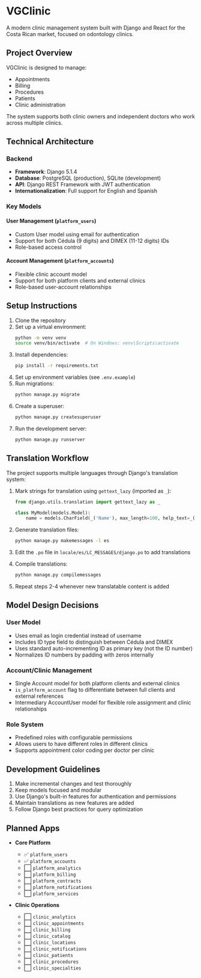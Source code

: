# VGClinic

A modern clinic management system built with Django and React for the Costa Rican market, focused on odontology clinics.

## Project Overview

VGClinic is designed to manage:
- Appointments
- Billing
- Procedures
- Patients
- Clinic administration

The system supports both clinic owners and independent doctors who work across multiple clinics.

## Technical Architecture

### Backend
- **Framework**: Django 5.1.4
- **Database**: PostgreSQL (production), SQLite (development)
- **API**: Django REST Framework with JWT authentication
- **Internationalization**: Full support for English and Spanish

### Key Models

#### User Management (`platform_users`)
- Custom User model using email for authentication
- Support for both Cédula (9 digits) and DIMEX (11-12 digits) IDs
- Role-based access control

#### Account Management (`platform_accounts`)
- Flexible clinic account model
- Support for both platform clients and external clinics
- Role-based user-account relationships

## Setup Instructions

1. Clone the repository
2. Set up a virtual environment:
   ```bash
   python -m venv venv
   source venv/bin/activate  # On Windows: venv\Scripts\activate
   ```
3. Install dependencies:
   ```bash
   pip install -r requirements.txt
   ```
4. Set up environment variables (see `.env.example`)
5. Run migrations:
   ```bash
   python manage.py migrate
   ```
6. Create a superuser:
   ```bash
   python manage.py createsuperuser
   ```
7. Run the development server:
   ```bash
   python manage.py runserver
   ```

## Translation Workflow

The project supports multiple languages through Django's translation system:

1. Mark strings for translation using `gettext_lazy` (imported as `_`):
   ```python
   from django.utils.translation import gettext_lazy as _
   
   class MyModel(models.Model):
       name = models.CharField(_('Name'), max_length=100, help_text=_('Enter a name'))
   ```

2. Generate translation files:
   ```bash
   python manage.py makemessages -l es
   ```

3. Edit the `.po` file in `locale/es/LC_MESSAGES/django.po` to add translations

4. Compile translations:
   ```bash
   python manage.py compilemessages
   ```

5. Repeat steps 2-4 whenever new translatable content is added

## Model Design Decisions

### User Model
- Uses email as login credential instead of username
- Includes ID type field to distinguish between Cédula and DIMEX
- Uses standard auto-incrementing ID as primary key (not the ID number)
- Normalizes ID numbers by padding with zeros internally

### Account/Clinic Management
- Single Account model for both platform clients and external clinics
- `is_platform_account` flag to differentiate between full clients and external references
- Intermediary AccountUser model for flexible role assignment and clinic relationships

### Role System
- Predefined roles with configurable permissions
- Allows users to have different roles in different clinics
- Supports appointment color coding per doctor per clinic

## Development Guidelines

1. Make incremental changes and test thoroughly
2. Keep models focused and modular
3. Use Django's built-in features for authentication and permissions
4. Maintain translations as new features are added
5. Follow Django best practices for query optimization

## Planned Apps

- **Core Platform**
  - ✅ `platform_users`
  - ✅ `platform_accounts`
  - ⬜ `platform_analytics`
  - ⬜ `platform_billing`
  - ⬜ `platform_contracts`
  - ⬜ `platform_notifications`
  - ⬜ `platform_services`

- **Clinic Operations**
  - ⬜ `clinic_analytics`
  - ⬜ `clinic_appointments`
  - ⬜ `clinic_billing`
  - ⬜ `clinic_catalog`
  - ⬜ `clinic_locations`
  - ⬜ `clinic_notifications`
  - ⬜ `clinic_patients`
  - ⬜ `clinic_procedures`
  - ⬜ `clinic_specialties`
